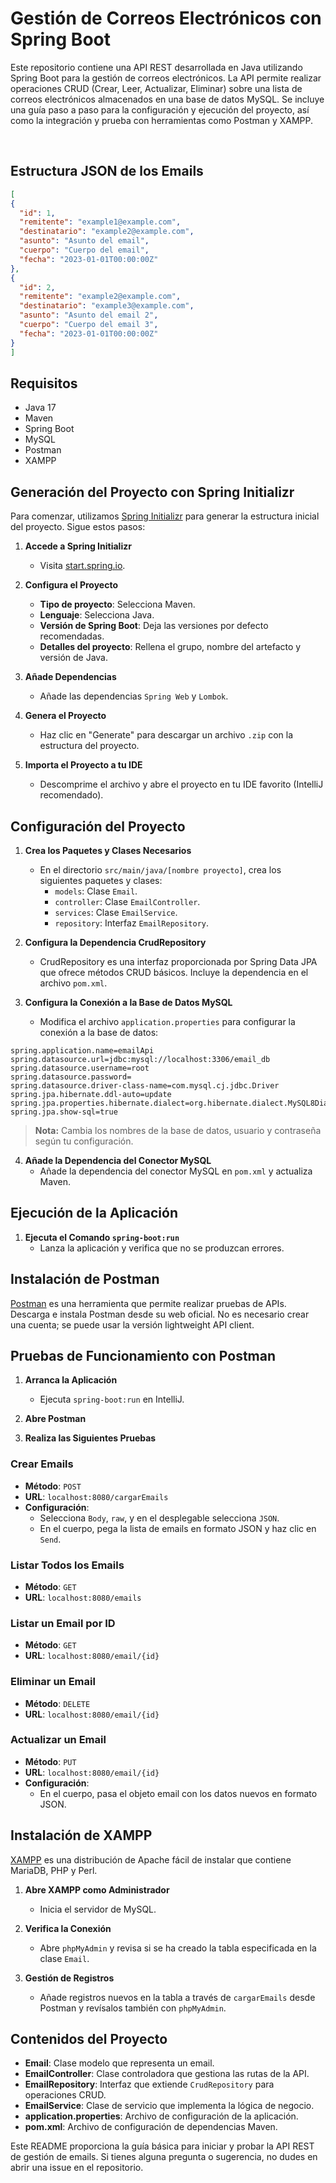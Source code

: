 
# Gestión de Correos Electrónicos con Spring Boot


Este repositorio contiene una API REST desarrollada en Java utilizando Spring Boot para la gestión de correos electrónicos. La API permite realizar operaciones CRUD (Crear, Leer, Actualizar, Eliminar) sobre una lista de correos electrónicos almacenados en una base de datos MySQL. Se incluye una guía paso a paso para la configuración y ejecución del proyecto, así como la integración y prueba con herramientas como Postman y XAMPP.

<p>&nbsp;</p>

## Estructura JSON de los Emails

```json
[
{
  "id": 1,
  "remitente": "example1@example.com",
  "destinatario": "example2@example.com",
  "asunto": "Asunto del email",
  "cuerpo": "Cuerpo del email",
  "fecha": "2023-01-01T00:00:00Z"
},
{
  "id": 2,
  "remitente": "example2@example.com",
  "destinatario": "example3@example.com",
  "asunto": "Asunto del email 2",
  "cuerpo": "Cuerpo del email 3",
  "fecha": "2023-01-01T00:00:00Z"
}
]
```

## Requisitos

- Java 17
- Maven
- Spring Boot
- MySQL
- Postman
- XAMPP

## Generación del Proyecto con Spring Initializr

Para comenzar, utilizamos [Spring Initializr](https://start.spring.io) para generar la estructura inicial del proyecto. Sigue estos pasos:

1. **Accede a Spring Initializr**
   - Visita [start.spring.io](https://start.spring.io).

2. **Configura el Proyecto**
   - **Tipo de proyecto**: Selecciona Maven.
   - **Lenguaje**: Selecciona Java.
   - **Versión de Spring Boot**: Deja las versiones por defecto recomendadas.
   - **Detalles del proyecto**: Rellena el grupo, nombre del artefacto y versión de Java.

3. **Añade Dependencias**
   - Añade las dependencias `Spring Web` y `Lombok`.

4. **Genera el Proyecto**
   - Haz clic en "Generate" para descargar un archivo `.zip` con la estructura del proyecto.

5. **Importa el Proyecto a tu IDE**
   - Descomprime el archivo y abre el proyecto en tu IDE favorito (IntelliJ recomendado).

## Configuración del Proyecto

1. **Crea los Paquetes y Clases Necesarios**
   - En el directorio `src/main/java/[nombre proyecto]`, crea los siguientes paquetes y clases:
     - `models`: Clase `Email`.
     - `controller`: Clase `EmailController`.
     - `services`: Clase `EmailService`.
     - `repository`: Interfaz `EmailRepository`.

2. **Configura la Dependencia CrudRepository**
   - CrudRepository es una interfaz proporcionada por Spring Data JPA que ofrece métodos CRUD básicos. Incluye la dependencia en el archivo `pom.xml`.

3. **Configura la Conexión a la Base de Datos MySQL**
   - Modifica el archivo `application.properties` para configurar la conexión a la base de datos:

```properties
spring.application.name=emailApi
spring.datasource.url=jdbc:mysql://localhost:3306/email_db
spring.datasource.username=root
spring.datasource.password=
spring.datasource.driver-class-name=com.mysql.cj.jdbc.Driver
spring.jpa.hibernate.ddl-auto=update
spring.jpa.properties.hibernate.dialect=org.hibernate.dialect.MySQL8Dialect
spring.jpa.show-sql=true
```

> **Nota:** Cambia los nombres de la base de datos, usuario y contraseña según tu configuración.

4. **Añade la Dependencia del Conector MySQL**
   - Añade la dependencia del conector MySQL en `pom.xml` y actualiza Maven.

## Ejecución de la Aplicación

1. **Ejecuta el Comando `spring-boot:run`**
   - Lanza la aplicación y verifica que no se produzcan errores.

## Instalación de Postman

[Postman](https://www.postman.com) es una herramienta que permite realizar pruebas de APIs. Descarga e instala Postman desde su web oficial. No es necesario crear una cuenta; se puede usar la versión lightweight API client.

## Pruebas de Funcionamiento con Postman

1. **Arranca la Aplicación**
   - Ejecuta `spring-boot:run` en IntelliJ.

2. **Abre Postman**

3. **Realiza las Siguientes Pruebas**

### Crear Emails

- **Método**: `POST`
- **URL**: `localhost:8080/cargarEmails`
- **Configuración**:
  - Selecciona `Body`, `raw`, y en el desplegable selecciona `JSON`.
  - En el cuerpo, pega la lista de emails en formato JSON y haz clic en `Send`.

### Listar Todos los Emails

- **Método**: `GET`
- **URL**: `localhost:8080/emails`

### Listar un Email por ID

- **Método**: `GET`
- **URL**: `localhost:8080/email/{id}`

### Eliminar un Email

- **Método**: `DELETE`
- **URL**: `localhost:8080/email/{id}`

### Actualizar un Email

- **Método**: `PUT`
- **URL**: `localhost:8080/email/{id}`
- **Configuración**:
  - En el cuerpo, pasa el objeto email con los datos nuevos en formato JSON.

## Instalación de XAMPP

[XAMPP](https://www.apachefriends.org/es/index.html) es una distribución de Apache fácil de instalar que contiene MariaDB, PHP y Perl.

1. **Abre XAMPP como Administrador**
   - Inicia el servidor de MySQL.

2. **Verifica la Conexión**
   - Abre `phpMyAdmin` y revisa si se ha creado la tabla especificada en la clase `Email`.

3. **Gestión de Registros**
   - Añade registros nuevos en la tabla a través de `cargarEmails` desde Postman y revísalos también con `phpMyAdmin`.

## Contenidos del Proyecto

- **Email**: Clase modelo que representa un email.
- **EmailController**: Clase controladora que gestiona las rutas de la API.
- **EmailRepository**: Interfaz que extiende `CrudRepository` para operaciones CRUD.
- **EmailService**: Clase de servicio que implementa la lógica de negocio.
- **application.properties**: Archivo de configuración de la aplicación.
- **pom.xml**: Archivo de configuración de dependencias Maven.


Este README proporciona la guía básica para iniciar y probar la API REST de gestión de emails. Si tienes alguna pregunta o sugerencia, no dudes en abrir una issue en el repositorio.
